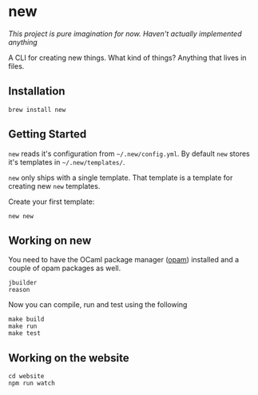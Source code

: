 # new

*This project is pure imagination for now. Haven't actually implemented
anything*

A CLI for creating new things. What kind of things? Anything that lives in
files.

## Installation

    brew install new

## Getting Started

`new` reads it's configuration from `~/.new/config.yml`. By default `new` stores
it's templates in `~/.new/templates/`.

`new` only ships with a single template. That template is a template for creating
new `new` templates.

Create your first template:

    new new

## Working on new

You need to have the OCaml package manager ([opam][opam]) installed and a
couple of opam packages as well.

    jbuilder
    reason

Now you can compile, run and test using the following

    make build
    make run
    make test

## Working on the website

    cd website
    npm run watch

[opam]: https://opam.ocaml.org

